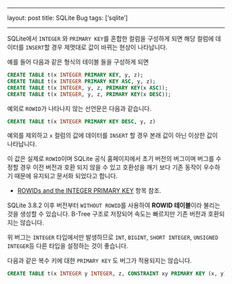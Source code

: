 - - - -
layout: post
title: SQLite Bug
tags: [‘sqlite’]
- - - -


SQLite에서  `INTEGER` 와 `PRIMARY KEY`를 혼합한 컬럼을 구성하게 되면 해당 컬럼에 데이터를 `INSERT`할 경우 제멋대로 값이 바뀌는 현상이 나타납니다.

예를 들어 다음과 같은 형식의 테이블 들을 구성하게 되면

```sql
CREATE TABLE t(x INTEGER PRIMARY KEY, y, z);
CREATE TABLE t(x INTEGER PRIMARY KEY ASC, y, z);
CREATE TABLE t(x INTEGER, y, z, PRIMARY KEY(x ASC));
CREATE TABLE t(x INTEGER, y, z, PRIMARY KEY(x DESC));
```

예외로 `ROWID`가 나타나지 않는 선언문은 다음과 같습니다.

```sql
CREATE TABLE t(x INTEGER PRIMARY KEY DESC, y, z)
```

예외를 제외하고 `x` 컬럼의 값에 데이터를 `INSERT` 할 경우 본래 값이 아닌 이상한 값이 나타납니다.

이 값은 실제로 `ROWID`이며 SQLite 공식 홈페이지에서 초기 버전의 버그이며 버그를 수정할 경우 이전 버전과 호환 되지 않을 수 있고 호환성을 깨기 보다 기존 동작이 우수하기 때문에 유지되고 문서화 되었다고 합니다.

- [ROWIDs and the INTEGER PRIMARY KEY](https://sqlite.org/lang_createtable.html) 항목 참조.

SQLite 3.8.2 이후 버전부터 `WITHOUT ROWID`를 사용하여 **ROWID 테이블**이라 불리는 것을 생성할 수 있습니다. B-Tree 구조로 저장되어 속도는 빠르지만 기존 버전과 호환되지는 않습니다.

위 버그는 `INTEGER` 타입에서만 발생하므로 `INT`, `BIGINT`, `SHORT INTEGER`, `UNSIGNED INTEGER`등 다른 타입을 설정하는 것이 좋습니다.

다음과 같은 복수 키에 대한 `PRIMARY KEY` 도 버그가 적용되지는 않습니다.

```sql
CREATE TABLE t(x INTEGER y INTEGER, z, CONSTRAINT xy PRIMARY KEY (x, y));
```